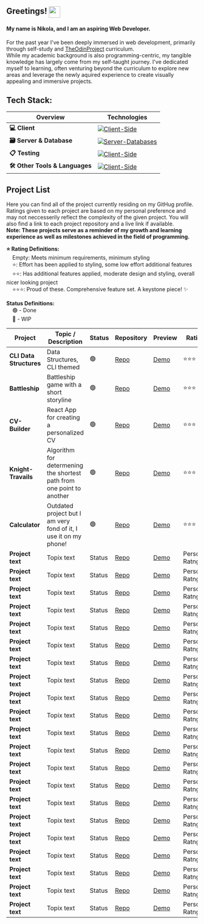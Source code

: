 ## Greetings! <img src="https://media.tenor.com/MdI9bTt7NMgAAAAi/good-evening-hand-wave.gif" width="30" align="top">
<h4>My name is Nikola, and I am an aspiring Web Developer.</h4>

For the past year I've been deeply immersed in web development, primarily through self-study and [TheOdinProject](https://www.theodinproject.com/) curriculum. <br>
While my academic background is also programming-centric, my tangible knowledge has largely come from my self-taught journey. I've dedicated myself to learning, often venturing beyond the curriculum to explore new areas and leverage the newly aquired experience to create visually appealing and immersive projects.

## Tech Stack:

| Overview              | Technologies                                                                         |
| --------------------- | ------------------------------------------------------------------------------------ |
| **💻 Client**         | [![Client-Side](https://skillicons.dev/icons?i=html,css,js,react&perline=6)](https://skillicons.dev)|
| **🗃️ Server & Database**| [![Server-Databases](https://skillicons.dev/icons?i=nodejs,express,mongodb,mysql,firebase&perline=6)](https://skillicons.dev)|
| **📋 Testing**        | [![Client-Side](https://skillicons.dev/icons?i=jest&perline=6)](https://skillicons.dev) |
| **🛠️ Other Tools & Languages** | [![Client-Side](https://skillicons.dev/icons?i=java,cs,git,npm,pug,jquery,d3,webpack,vite,vscode,figma,vercel&perline=6)](https://skillicons.dev) |

<!-- ### 💻 Client
  [![Client-Side](https://skillicons.dev/icons?i=html,css,js,react&perline=6)](https://skillicons.dev)

### 🗃️ Server & Database
  [![Server-Databases](https://skillicons.dev/icons?i=nodejs,express,mongodb,mysql,firebase&perline=6)](https://skillicons.dev)

### 📋 Testing
  [![Client-Side](https://skillicons.dev/icons?i=jest&perline=6)](https://skillicons.dev)

### 🛠️ Other Tools & Languages
  [![Client-Side](https://skillicons.dev/icons?i=java,cs,git,npm,pug,jquery,d3,webpack,vite,vscode,figma,vercel&perline=6)](https://skillicons.dev) -->
  <span></span>

## Project List
Here you can find all of the project currently residing on my GitHug profile. Ratings given to each project are based on my personal preference and may not neccesserily reflect the complexity of the given project. You will also find a link to each project repository and a live link if available.<br>
**Note: These projects serve as a reminder of my growth and learning experience as well as milestones achieved in the field of programming.**

**⭐ Rating Definitions:** <br>
&nbsp;&nbsp;&nbsp;&nbsp;Empty: Meets minimum requirements, minimum styling <br>
&nbsp;&nbsp;&nbsp;&nbsp;⭐: Effort has been applied to styling, some low effort additional features <br>
&nbsp;&nbsp;&nbsp;&nbsp;⭐⭐: Has additional features applied, moderate design and styling, overall nicer looking project <br>
&nbsp;&nbsp;&nbsp;&nbsp;⭐⭐⭐: Proud of these. Comprehensive feature set. A keystone piece! ✨<br>

**Status Definitions:**<br>
&nbsp;&nbsp;&nbsp;&nbsp;🟢 - Done<br>
&nbsp;&nbsp;&nbsp;&nbsp;🔴 - WIP


| Project           |	Topic / Description | Status | Repository |	Preview |	Rating |
| ----------------- | ------------------ | ------ | ---------- | ------- | ------ |
| **CLI Data Structures** | Data Structures, CLI themed | 🟢 | [Repo](https://github.com/NikolaMilinkovic/CLI-Algorithms) | [Demo](https://nikolamilinkovic.github.io/CLI-Algorithms/) | ⭐⭐⭐ |
| **Battleship** | Battleship game with a short storyline | 🟢 | [Repo](https://github.com/NikolaMilinkovic/battleship) | [Demo](https://nikolamilinkovic.github.io/battleship/) | ⭐⭐⭐ |
| **CV-Builder** | React App for creating a personalized CV | 🟢 | [Repo](https://github.com/NikolaMilinkovic/cv-builder) | [Demo](https://cv-builder-ten-sigma.vercel.app/) | ⭐⭐⭐ |
| **Knight-Travails** | Algorithm for determening the shortest path from one point to another | 🟢 | [Repo](https://github.com/NikolaMilinkovic/knight-travails) | [Demo](https://nikolamilinkovic.github.io/knight-travails/) | ⭐⭐⭐ |
| **Calculator** | Outdated project but I am very fond of it, I use it on my phone! | 🟢 | [Repo](https://github.com/NikolaMilinkovic/calculator) | [Demo](https://nikolamilinkovic.github.io/calculator/) | ⭐⭐⭐ |
| **Project text** | Topix text | Status | [Repo]() | [Demo]() | Personal Ratng |
| **Project text** | Topix text | Status | [Repo]() | [Demo]() | Personal Ratng |
| **Project text** | Topix text | Status | [Repo]() | [Demo]() | Personal Ratng |
| **Project text** | Topix text | Status | [Repo]() | [Demo]() | Personal Ratng |
| **Project text** | Topix text | Status | [Repo]() | [Demo]() | Personal Ratng |
| **Project text** | Topix text | Status | [Repo]() | [Demo]() | Personal Ratng |
| **Project text** | Topix text | Status | [Repo]() | [Demo]() | Personal Ratng |
| **Project text** | Topix text | Status | [Repo]() | [Demo]() | Personal Ratng |
| **Project text** | Topix text | Status | [Repo]() | [Demo]() | Personal Ratng |
| **Project text** | Topix text | Status | [Repo]() | [Demo]() | Personal Ratng |
| **Project text** | Topix text | Status | [Repo]() | [Demo]() | Personal Ratng |
| **Project text** | Topix text | Status | [Repo]() | [Demo]() | Personal Ratng |
| **Project text** | Topix text | Status | [Repo]() | [Demo]() | Personal Ratng |
| **Project text** | Topix text | Status | [Repo]() | [Demo]() | Personal Ratng |
| **Project text** | Topix text | Status | [Repo]() | [Demo]() | Personal Ratng |
| **Project text** | Topix text | Status | [Repo]() | [Demo]() | Personal Ratng |
| **Project text** | Topix text | Status | [Repo]() | [Demo]() | Personal Ratng |
| **Project text** | Topix text | Status | [Repo]() | [Demo]() | Personal Ratng |
| **Project text** | Topix text | Status | [Repo]() | [Demo]() | Personal Ratng |
| **Project text** | Topix text | Status | [Repo]() | [Demo]() | Personal Ratng |
| **Project text** | Topix text | Status | [Repo]() | [Demo]() | Personal Ratng |


